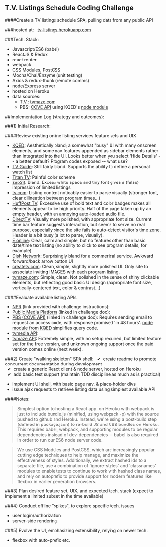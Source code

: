 ## T.V. Listings Schedule Coding Challenge

####Create a TV listings schedule SPA, pulling data from any public API

###hosted at: &nbsp; [tv-listings.herokuapp.com](http://tv-listings.herokuapp.com)

###Tech. Stack:
* Javascript/ES6 (babel)
* ReactJS & Redux
* react router
* webpack
* CSS Modules, PostCSS
* Mocha/Chai/Enzyme (unit testing)
* Axios & redux-thunk (remote comms)
* node/Express server
* hosted on Heroku
* data sources:
  * T.V.: [tvmaze.com](http://www.tvmaze.com/api)
  * PBS: [COVE API](https://projects.pbs.org/confluence/display/coveapi) using KQED's [node module](https://github.com/KQED/cove-api)


##Implementation Log (strategy and outcomes):

###1) Initial Research:

####Review existing online listing services feature sets and UIX
* [KQED](http://www.kqed.org/tv/schedules/daily/): Aesthetically bland; a somewhat "busy" UI with many onscreen elements, and some nav features appended as sidebar elements rather than integrated into the UI. Looks better when you select 'Hide Details' -- a better default? Program codes exposed -- what use?
* [TV Guide](http://www.tvguide.com/listings/): Still fairly bland. Supports the ability to define a personal watch list
* [Titan TV](http://titantv.com/): Painful color scheme
* [zap2it](http://tvschedule.zap2it.com/tvlistings/ZCGrid.do): Bland. Excess white space and tiny font gives a (false) impression of limited listings
* [tv.com](http://www.tv.com/listings/): Listing content noticably easier to parse visually (stronger font, clear dilineation between program times...)
* [HuffPost TV](http://tvlistings.aol.com/listings/ca/berkeley/dish-san-francisco/DISH807): Excessive use of bold text and color badges makes all elements appear to be high priority. Half of the page taken up by an empty header, with an annoying auto-loaded audio file.
* [DirectTV](https://www.directv.com/guide): Visually more polished, with appropriate font size. Current time bar feature suggests interaction, but seems to serve no real purpose, especially since the site fails to auto-detect visitor's time zone. Header is a bit busy (a lot to parse, visually).
* [E online](http://www.eonline.com/shows/schedule): Clear, calm and simple, but no features other than basic date/time text listing (no ability to click to see program details, for example)
* [Dish Network](https://www.mydish.com/guide): Surprisingly bland for a commerical service. Awkward forward/back arrow button UI
* [createtv.com](http://createtv.com/schedule): Clean, simple, slightly more polished UI. Only site to associate inviting IMAGES with each program listing. 
* [tvmaze.com](http://www.tvmaze.com/schedule): Simple, clean. Not polished in the sense of shiny clickable elements, but reflecting good basic UI design (appropriate font size, vertically-centered text, color & contrast...)


####Evaluate available listing APIs
* [NPR](http://www.npr.org/api/inputReference.php) (link provided with challenge instructions):
* [Public Media Platform](http://publicmediaplatform.org/about/content/) (linked in challenge doc):
* [PBS (COVE API)](https://projects.pbs.org/confluence/display/coveapi/COVE+API+Version+1) (linked in challenge doc): Requires sending email to request an access code, with response promised 'in 48 hours'. [node module from KQED](https://github.com/KQED/cove-api) simplifies query code.
* [tvmedia API](https://developer.tvmedia.ca/):
* [tvmaze API](http://www.tvmaze.com/api): Extremely simple, with no setup required, but limited feature set for the free version, and unknown ongoing support once the paid version comes online (next week).


###2) Create "walking skeleton" SPA shell:
  &nbsp;&nbsp;&#10004;&nbsp;
  create readme to promote concurrent documentation during development
  <br>&nbsp;&nbsp;&#10004;&nbsp;
  create a generic React client & node server, hosted on Heroku
  <br>&nbsp;&nbsp;&#10004;&nbsp;
  add basic test support (maintain TDD discipline as much as is practical)
  
* implement UI shell, with basic page nav. & place-holder divs
* issue ajax requests to retrieve listing data using simplest available API

####Notes:

> Simplest option to hosting a React app. on Heroku with webpack is just to include bundle.js (minified, using webpack -p) with the source pushed to github and Heroku. Instead, we're using a post-build step (defined in package.json) to re-build JS and CSS bundles on Heroku. This requires babel, webpack, and supporting modules to be regular dependencies instead of dev-dependencies -- babel is also required in order to run our ES6 node server code.

> We use CSS Modules and PostCSS, which are increasingly popular cutting edge techniques to help manage, and maximize the effectiveness of styles. Additionally, we extract hashed ids to a separate file, use a combination of 'ignore-styles' and 'classnames' modules to enable tests to continue to work with hashed class names, and rely on autoprefix to provide support for modern features like flexbox in earlier generation browsers. 

###3) Plan desired feature set, UIX, and expected tech. stack
(expect to implement a limited subset in the time available)

###4) Conduct offline "spikes", to explore specific tech. issues
* user login/authorization
* server-side rendering

###5) Evolve the UI, emphasizing extensibility, relying on newer tech.
* flexbox with auto-prefix etc.


